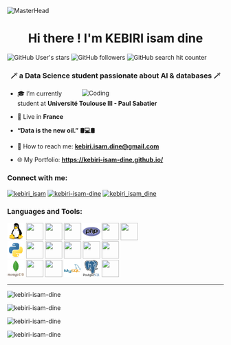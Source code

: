 ![MasterHead](https://media.licdn.com/dms/image/C4E16AQGX8WbmX_3FTA/profile-displaybackgroundimage-shrink_350_1400/0/1668256126636?e=1679529600&v=beta&t=uoahtFWsuEPuidPYQRONI87cpou-EFfEZgo531-6Nbk)

<h1 align="center">Hi there ! I'm KEBIRI isam dine</h1>


![GitHub User's stars](https://img.shields.io/github/stars/kebiri-isam-dine?logo=trustpilot&logoColor=black&style=social)
![GitHub followers](https://img.shields.io/github/followers/kebiri-isam-dine?style=social)
![GitHub search hit counter](https://img.shields.io/github/search/kebiri-isam-dine/kebiri-isam-dine/views?label=hits&logo=codeigniter&logoColor=black&style=social)
<!--- [![Hits](https://hits.seeyoufarm.com/api/count/incr/badge.svg?url=https%3A%2F%2Fgithub.com%2FKebiri-isam-dine&count_bg=%23A01212&title_bg=%23000000&icon=codeigniter.svg&icon_color=%23FFFFFF&title=hits&edge_flat=false)](https://hits.seeyoufarm.com) -->



<h3 align="center">🪄 a Data Science student passionate about AI & databases 🪄</h3>

<img  align="right" alt="Coding" width="330" src="https://149695847.v2.pressablecdn.com/wp-content/uploads/2018/12/developer-dribbble.gif">

- 🎓 I’m currently student at **Université Toulouse III - Paul Sabatier**

- 📌 Live in **France**

- **“Data is the new oil.”** **🛢💻🛢**

- 📧 How to reach me: **kebiri.isam.dine@gmail.com**

- 🌐 My Portfolio: **<https://kebiri-isam-dine.github.io/>**

<h3 align="left">Connect with me:</h3>
<p align="left">
<a href="https://twitter.com/kebiri_isam" target="blank"><img align="center" src="https://raw.githubusercontent.com/rahuldkjain/github-profile-readme-generator/master/src/images/icons/Social/twitter.svg" alt="kebiri_isam" height="30" width="40" /></a>
<a href="https://linkedin.com/in/kebiri-isam-dine" target="blank"><img align="center" src="https://raw.githubusercontent.com/rahuldkjain/github-profile-readme-generator/master/src/images/icons/Social/linked-in-alt.svg" alt="kebiri-isam-dine" height="30" width="40" /></a>
<a href="https://instagram.com/kebiri_isam_dine" target="blank"><img align="center" src="https://raw.githubusercontent.com/rahuldkjain/github-profile-readme-generator/master/src/images/icons/Social/instagram.svg" alt="kebiri_isam_dine" height="30" width="40" /></a>
</p>

<h3 align="left">Languages and Tools:</h3>
<p align="left">
<a target="_blank" rel="noreferrer"> <img src="https://raw.githubusercontent.com/devicons/devicon/master/icons/linux/linux-original.svg" width="40" height="40"/> </a>
<a target="_blank" rel="noreferrer"> <img src="https://www.vectorlogo.zone/logos/git-scm/git-scm-icon.svg" width="40" height="40"/> </a>  
<a target="_blank" rel="noreferrer"> <img src="https://cdn.simpleicons.org/microsoftoffice" width="40" height="40"/> </a>
<a target="_blank" rel="noreferrer"> <img src="https://cdn.simpleicons.org/powerbi" width="40" height="40"/> </a>
<a  target="_blank" rel="noreferrer"> <img src="https://raw.githubusercontent.com/devicons/devicon/master/icons/php/php-original.svg" width="40" height="40"/> </a>
<a  target="_blank" rel="noreferrer"> <img src="https://cdn.simpleicons.org/html5" width="40" height="40"/> </a>
<a  target="_blank" rel="noreferrer"> <img src="https://cdn.simpleicons.org/css3" width="40" height="40"/> </a> <br>
<a target="_blank" rel="noreferrer"> <img src="https://raw.githubusercontent.com/devicons/devicon/master/icons/python/python-original.svg" width="40" height="40"/> </a>
<a target="_blank" rel="noreferrer"> <img src="https://cdn.simpleicons.org/numpy" width="40" height="40"/> </a>
<a target="_blank" rel="noreferrer"> <img src="https://cdn.simpleicons.org/pandas" width="40" height="40"/> </a>
<a target="_blank" rel="noreferrer"> <img src="https://upload.wikimedia.org/wikipedia/commons/thumb/0/01/Created_with_Matplotlib-logo.svg/2048px-Created_with_Matplotlib-logo.svg.png" width="40" height="40"/> </a>
<a target="_blank" rel="noreferrer"> <img src="https://upload.wikimedia.org/wikipedia/commons/0/05/Scikit_learn_logo_small.svg" width="40" height="40"/> </a>
<a target="_blank" rel="noreferrer"> <img src="https://www.vectorlogo.zone/logos/tensorflow/tensorflow-icon.svg" width="40" height="40"/> </a> <br>
<a target="_blank" rel="noreferrer"> <img src="https://raw.githubusercontent.com/devicons/devicon/master/icons/mongodb/mongodb-original-wordmark.svg" width="40" height="40"/> </a> 
<a target="_blank" rel="noreferrer"> <img src="https://cdn.simpleicons.org/neo4j" width="40" height="40"/> </a>
<a  target="_blank" rel="noreferrer"> <img src="https://cdn.simpleicons.org/oracle" width="40" height="40"/> </a>
<a target="_blank" rel="noreferrer"> <img src="https://raw.githubusercontent.com/devicons/devicon/master/icons/mysql/mysql-original-wordmark.svg" width="40" height="40"/> </a> 
<a target="_blank" rel="noreferrer"> <img src="https://raw.githubusercontent.com/devicons/devicon/master/icons/postgresql/postgresql-original-wordmark.svg" width="40" height="40"/> </a> 
<a target="_blank" rel="noreferrer"> <img src="https://www.vectorlogo.zone/logos/sqlite/sqlite-icon.svg" width="40" height="40"/> </a> 
</p>

<hr/>

<p><img src="https://github-profile-summary-cards.vercel.app/api/cards/profile-details?username=kebiri-isam-dine&theme=radical" alt="kebiri-isam-dine" /></p>

<p><img src="https://github-readme-statsss-five.vercel.app/api?username=kebiri-isam-dine&show_icons=true&locale=en&theme=radical" alt="kebiri-isam-dine" /></p>

<p><img src="https://github-readme-streak-stats.herokuapp.com/?user=kebiri-isam-dine&theme=radical" alt="kebiri-isam-dine" /></p>
  
<p><img src="https://github-readme-statsss-five.vercel.app/api/top-langs?username=kebiri-isam-dine&show_icons=true&locale=en&layout=compact&theme=radical" alt="kebiri-isam-dine" /></p>
